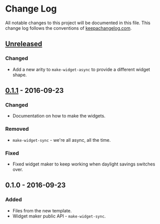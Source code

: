 # Change Log
All notable changes to this project will be documented in this file. This change log follows the conventions of [keepachangelog.com](http://keepachangelog.com/).

## [Unreleased]
### Changed
- Add a new arity to `make-widget-async` to provide a different widget shape.

## [0.1.1] - 2016-09-23
### Changed
- Documentation on how to make the widgets.

### Removed
- `make-widget-sync` - we're all async, all the time.

### Fixed
- Fixed widget maker to keep working when daylight savings switches over.

## 0.1.0 - 2016-09-23
### Added
- Files from the new template.
- Widget maker public API - `make-widget-sync`.

[Unreleased]: https://github.com/your-name/uniontypes/compare/0.1.1...HEAD
[0.1.1]: https://github.com/your-name/uniontypes/compare/0.1.0...0.1.1
